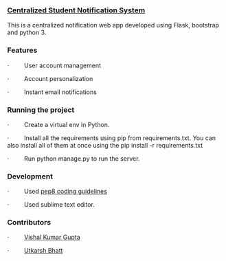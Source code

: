### [Centralized Student Notification System]()

This is a centralized
notification web app developed using Flask, bootstrap and python 3.

### Features

·        
User account management

·        
Account personalization

·        
Instant email notifications

### Running the project

·        
Create a virtual env in Python.

·        
Install all the requirements using pip from
requirements.txt. You can also install all of them at once using the pip
install -r requirements.txt

·        
Run python manage.py to run the server.

### Development

·        
Used [pep8 coding guidelines](https://www.python.org/dev/peps/pep-0008/)

·        
Used sublime text editor.

### Contributors

·        
[Vishal Kumar Gupta](https://github.com/variable17)

·        
[Utkarsh
Bhatt](https://github.com/utkarshbhatt12)
